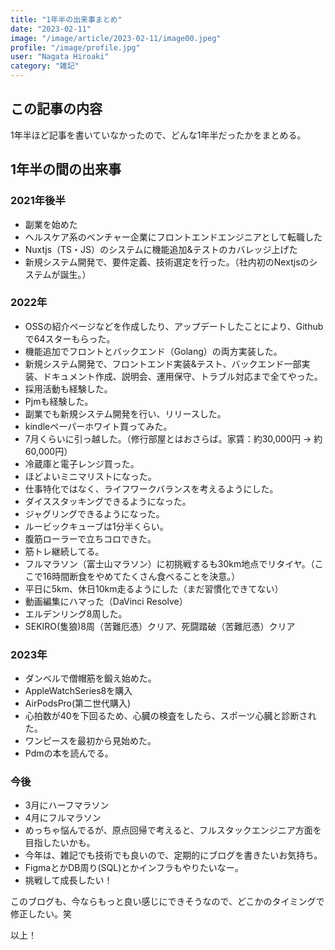 ```yaml
---
title: "1年半の出来事まとめ"
date: "2023-02-11"
image: "/image/article/2023-02-11/image00.jpeg"
profile: "/image/profile.jpg"
user: "Nagata Hiroaki"
category: "雑記"
---
```


## この記事の内容

1年半ほど記事を書いていなかったので、どんな1年半だったかをまとめる。

## 1年半の間の出来事

### 2021年後半

- 副業を始めた
- ヘルスケア系のベンチャー企業にフロントエンドエンジニアとして転職した
- Nuxtjs（TS・JS）のシステムに機能追加&テストのカバレッジ上げた
- 新規システム開発で、要件定義、技術選定を行った。（社内初のNextjsのシステムが誕生。）

### 2022年

- OSSの紹介ページなどを作成したり、アップデートしたことにより、Githubで64スターもらった。
- 機能追加でフロントとバックエンド（Golang）の両方実装した。
- 新規システム開発で、フロントエンド実装&テスト、バックエンド一部実装、ドキュメント作成、説明会、運用保守、トラブル対応まで全てやった。
- 採用活動も経験した。
- Pjmも経験した。
- 副業でも新規システム開発を行い、リリースした。
- kindleペーパーホワイト買ってみた。
- 7月くらいに引っ越した。（修行部屋とはおさらば。家賃：約30,000円 -> 約60,000円）
- 冷蔵庫と電子レンジ買った。
- ほどよいミニマリストになった。
- 仕事特化ではなく、ライフワークバランスを考えるようにした。
- ダイススタッキングできるようになった。
- ジャグリングできるようになった。
- ルービックキューブは1分半くらい。
- 腹筋ローラーで立ちコロできた。
- 筋トレ継続してる。
- フルマラソン（富士山マラソン）に初挑戦するも30km地点でリタイヤ。（ここで16時間断食をやめてたくさん食べることを決意。）
- 平日に5km、休日10km走るようにした（まだ習慣化できてない）
- 動画編集にハマった（DaVinci Resolve）
- エルデンリング8周した。
- SEKIRO(隻狼)8周（苦難厄憑）クリア、死闘踏破（苦難厄憑）クリア

### 2023年

- ダンベルで僧帽筋を鍛え始めた。
- AppleWatchSeries8を購入
- AirPodsPro(第二世代購入)
- 心拍数が40を下回るため、心臓の検査をしたら、スポーツ心臓と診断された。
- ワンピースを最初から見始めた。
- Pdmの本を読んでる。

### 今後

- 3月にハーフマラソン
- 4月にフルマラソン
- めっちゃ悩んでるが、原点回帰で考えると、フルスタックエンジニア方面を目指したいかも。
- 今年は、雑記でも技術でも良いので、定期的にブログを書きたいお気持ち。
- FigmaとかDB周り(SQL)とかインフラもやりたいなー。
- 挑戦して成長したい！

このブログも、今ならもっと良い感じにできそうなので、どこかのタイミングで修正したい。笑

以上！
